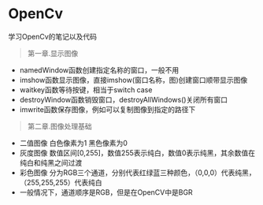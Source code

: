 # OpenCv
学习OpenCv的笔记以及代码

> 第一章.显示图像

  - namedWindow函数创建指定名称的窗口，一般不用
  - imshow函数显示图像，直接imshow(窗口名称，图)创建窗口顺带显示图像
  - waitkey函数等待按键，相当于switch case
  - destroyWindow函数销毁窗口，destroyAllWindows()关闭所有窗口
  - imwrite函数保存图像，例如可以复制图像到指定的路径下

> 第二章.图像处理基础

  - 二值图像 白色像素为1 黑色像素为0
  - 灰度图像 数值区间[0,255]，数值255表示纯白，数值0表示纯黑，其余数值在纯白和纯黑之间过渡
  - 彩色图像 分为RGB三个通道，分别代表红绿蓝三种颜色，（0,0,0）代表纯黑，（255,255,255）代表纯白
  - 一般情况下，通道顺序是RGB，但是在OpenCV中是BGR
